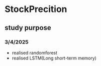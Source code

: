 # StockPrecition
## study purpose
### 3/4/2025
- realised randomforest
- realised LSTM(Long short-term memory)

